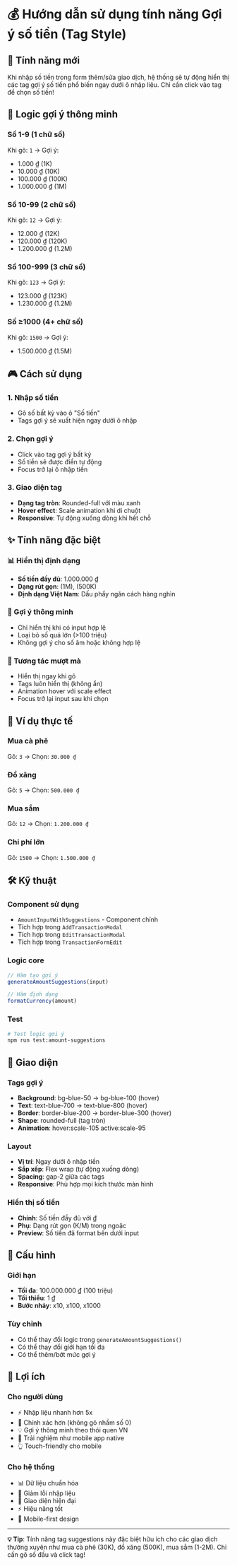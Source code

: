 # 💰 Hướng dẫn sử dụng tính năng Gợi ý số tiền (Tag Style)

## 🎯 Tính năng mới

Khi nhập số tiền trong form thêm/sửa giao dịch, hệ thống sẽ tự động hiển thị các tag gợi ý số tiền phổ biến ngay dưới ô nhập liệu. Chỉ cần click vào tag để chọn số tiền!

## 🔢 Logic gợi ý thông minh

### Số 1-9 (1 chữ số)
Khi gõ: `1` → Gợi ý:
- 1.000 ₫ (1K)
- 10.000 ₫ (10K) 
- 100.000 ₫ (100K)
- 1.000.000 ₫ (1M)

### Số 10-99 (2 chữ số)
Khi gõ: `12` → Gợi ý:
- 12.000 ₫ (12K)
- 120.000 ₫ (120K)
- 1.200.000 ₫ (1.2M)

### Số 100-999 (3 chữ số)
Khi gõ: `123` → Gợi ý:
- 123.000 ₫ (123K)
- 1.230.000 ₫ (1.2M)

### Số ≥1000 (4+ chữ số)
Khi gõ: `1500` → Gợi ý:
- 1.500.000 ₫ (1.5M)

## 🎮 Cách sử dụng

### 1. Nhập số tiền
- Gõ số bất kỳ vào ô "Số tiền"
- Tags gợi ý sẽ xuất hiện ngay dưới ô nhập

### 2. Chọn gợi ý
- Click vào tag gợi ý bất kỳ
- Số tiền sẽ được điền tự động
- Focus trở lại ô nhập tiền

### 3. Giao diện tag
- **Dạng tag tròn**: Rounded-full với màu xanh
- **Hover effect**: Scale animation khi di chuột
- **Responsive**: Tự động xuống dòng khi hết chỗ

## ✨ Tính năng đặc biệt

### 📊 Hiển thị định dạng
- **Số tiền đầy đủ**: 1.000.000 ₫
- **Dạng rút gọn**: (1M), (500K)
- **Định dạng Việt Nam**: Dấu phẩy ngăn cách hàng nghìn

### 🎯 Gợi ý thông minh
- Chỉ hiển thị khi có input hợp lệ
- Loại bỏ số quá lớn (>100 triệu)
- Không gợi ý cho số âm hoặc không hợp lệ

### 🔄 Tương tác mượt mà
- Hiển thị ngay khi gõ
- Tags luôn hiển thị (không ẩn)
- Animation hover với scale effect
- Focus trở lại input sau khi chọn

## 📱 Ví dụ thực tế

### Mua cà phê
Gõ: `3` → Chọn: `30.000 ₫`

### Đổ xăng
Gõ: `5` → Chọn: `500.000 ₫`

### Mua sắm
Gõ: `12` → Chọn: `1.200.000 ₫`

### Chi phí lớn
Gõ: `1500` → Chọn: `1.500.000 ₫`

## 🛠️ Kỹ thuật

### Component sử dụng
- `AmountInputWithSuggestions` - Component chính
- Tích hợp trong `AddTransactionModal`
- Tích hợp trong `EditTransactionModal`
- Tích hợp trong `TransactionFormEdit`

### Logic core
```javascript
// Hàm tạo gợi ý
generateAmountSuggestions(input)

// Hàm định dạng
formatCurrency(amount)
```

### Test
```bash
# Test logic gợi ý
npm run test:amount-suggestions
```

## 🎨 Giao diện

### Tags gợi ý
- **Background**: bg-blue-50 → bg-blue-100 (hover)
- **Text**: text-blue-700 → text-blue-800 (hover)
- **Border**: border-blue-200 → border-blue-300 (hover)
- **Shape**: rounded-full (tag tròn)
- **Animation**: hover:scale-105 active:scale-95

### Layout
- **Vị trí**: Ngay dưới ô nhập tiền
- **Sắp xếp**: Flex wrap (tự động xuống dòng)
- **Spacing**: gap-2 giữa các tags
- **Responsive**: Phù hợp mọi kích thước màn hình

### Hiển thị số tiền
- **Chính**: Số tiền đầy đủ với ₫
- **Phụ**: Dạng rút gọn (K/M) trong ngoặc
- **Preview**: Số tiền đã format bên dưới input

## 🔧 Cấu hình

### Giới hạn
- **Tối đa**: 100.000.000 ₫ (100 triệu)
- **Tối thiểu**: 1 ₫
- **Bước nhảy**: x10, x100, x1000

### Tùy chỉnh
- Có thể thay đổi logic trong `generateAmountSuggestions()`
- Có thể thay đổi giới hạn tối đa
- Có thể thêm/bớt mức gợi ý

## 🎉 Lợi ích

### Cho người dùng
- ⚡ Nhập liệu nhanh hơn 5x
- 🎯 Chính xác hơn (không gõ nhầm số 0)
- 💡 Gợi ý thông minh theo thói quen VN
- 📱 Trải nghiệm như mobile app native
- 👆 Touch-friendly cho mobile

### Cho hệ thống
- 📊 Dữ liệu chuẩn hóa
- 🔢 Giảm lỗi nhập liệu
- 🎨 Giao diện hiện đại
- ⚡ Hiệu năng tốt
- 📱 Mobile-first design

---

**💡 Tip**: Tính năng tag suggestions này đặc biệt hữu ích cho các giao dịch thường xuyên như mua cà phê (30K), đổ xăng (500K), mua sắm (1-2M). Chỉ cần gõ số đầu và click tag!

